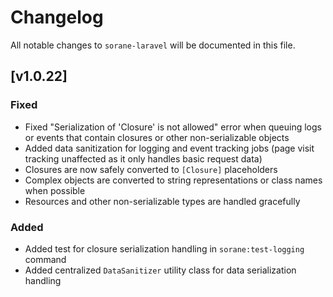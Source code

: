 # Changelog

All notable changes to `sorane-laravel` will be documented in this file.

## [v1.0.22]

### Fixed
- Fixed "Serialization of 'Closure' is not allowed" error when queuing logs or events that contain closures or other non-serializable objects
- Added data sanitization for logging and event tracking jobs (page visit tracking unaffected as it only handles basic request data)
- Closures are now safely converted to `[Closure]` placeholders
- Complex objects are converted to string representations or class names when possible
- Resources and other non-serializable types are handled gracefully

### Added
- Added test for closure serialization handling in `sorane:test-logging` command
- Added centralized `DataSanitizer` utility class for data serialization handling